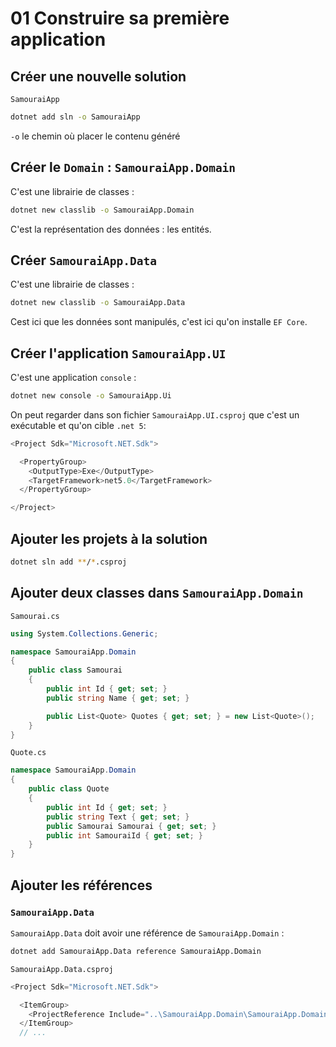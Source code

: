 # 01 Construire sa première application



## Créer une nouvelle solution

`SamouraiApp`

```bash
dotnet add sln -o SamouraiApp
```

`-o` le chemin où placer le contenu généré



## Créer le `Domain` : `SamouraiApp.Domain`

C'est une librairie de classes :

```bash
dotnet new classlib -o SamouraiApp.Domain
```

C'est la représentation des données : les entités.

## Créer  `SamouraiApp.Data`

C'est une librairie de classes :

```bash
dotnet new classlib -o SamouraiApp.Data
```

Cest ici que les données sont manipulés, c'est ici qu'on installe `EF Core`.

## Créer l'application `SamouraiApp.UI`

C'est une application `console` :

```bash
dotnet new console -o SamouraiApp.Ui
```

On peut regarder dans son fichier `SamouraiApp.UI.csproj` que c'est un exécutable  et qu'on cible `.net 5`:

```csharp
<Project Sdk="Microsoft.NET.Sdk">

  <PropertyGroup>
    <OutputType>Exe</OutputType>
    <TargetFramework>net5.0</TargetFramework>
  </PropertyGroup>

</Project>
```



## Ajouter les projets à la solution

```bash
dotnet sln add **/*.csproj
```



## Ajouter deux classes dans `SamouraiApp.Domain`

`Samourai.cs`

```csharp
using System.Collections.Generic;

namespace SamouraiApp.Domain
{
    public class Samourai
    {
        public int Id { get; set; }
        public string Name { get; set; }

        public List<Quote> Quotes { get; set; } = new List<Quote>();
    }
}
```



`Quote.cs`

```csharp
namespace SamouraiApp.Domain
{
    public class Quote
    {
        public int Id { get; set; }
        public string Text { get; set; }
        public Samourai Samourai { get; set; }
        public int SamouraiId { get; set; }
    }
}
```



## Ajouter les références



### `SamouraiApp.Data` 

`SamouraiApp.Data` doit avoir une référence de `SamouraiApp.Domain` :

```bash
dotnet add SamouraiApp.Data reference SamouraiApp.Domain
```

`SamouraiApp.Data.csproj`

```csharp
<Project Sdk="Microsoft.NET.Sdk">

  <ItemGroup>
    <ProjectReference Include="..\SamouraiApp.Domain\SamouraiApp.Domain.csproj" />
  </ItemGroup>
  // ...
```

